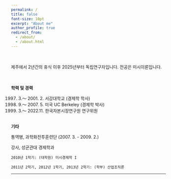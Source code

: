 ```yaml
---
permalink: /
title: false
font-size: 10pt
excerpt: "About me"
author_profile: true
redirect_from: 
  - /about/
  - /about.html
---
```

<br/> <br/> 
제주에서 2년간의 휴식 이후 2025년부터 독립연구자입니다. 전공은 미시이론입니다. 

<br> <br/> 
**학력 및 경력**

1997. 3.～ 2001. 2.	서강대학교 (경제학 학사)
2001. 9.～ 2007. 5.	미국 UC Berkeley (경제학 박사)
2009. 3.～ 2022.11.	한국자본시장연구원 연구위원
<br/> <br/> 


**기타**

통역병, 과학화전투훈련단 (2007. 3. - 2009. 2.) 

강사, 성균관대 경제학과 

    2010년 1학기: (대학원) 미시경제학 I
    
    2011년 2학기, 2012년 1학기, 2013년 2학기: (학부) 산업조직론 

------
